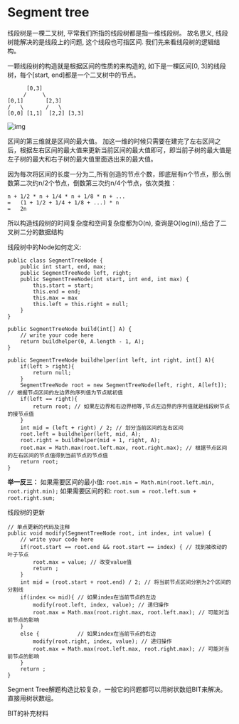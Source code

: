 # Segment tree

线段树是一棵二叉树, 平常我们所指的线段树都是指一维线段树。 故名思义, 线段树能解决的是线段上的问题, 这个线段也可指区间.
我们先来看线段树的逻辑结构。

一颗线段树的构造就是根据区间的性质的来构造的, 如下是一棵区间[0, 3]的线段树，每个[start, end]都是一个二叉树中的节点。

          [0,3]
         /     \
    [0,1]       [2,3]
    /   \       /   \
    [0,0] [1,1]  [2,2] [3,3]
![img](https://pic3.zhimg.com/80/v2-1b02ce4d668e7aa0bd173d69c5a63566_hd.jpg)

区间的第三维就是区间的最大值。
加这一维的时候只需要在建完了左右区间之后，根据左右区间的最大值来更新当前区间的最大值即可，即当前子树的最大值是左子树的最大和右子树的最大值里面选出来的最大值。

因为每次将区间的长度一分为二,所有创造的节点个数，即底层有n个节点，那么倒数第二次约n/2个节点，倒数第三次约n/4个节点，依次类推：

    n + 1/2 * n + 1/4 * n + 1/8 * n + ...
    =   (1 + 1/2 + 1/4 + 1/8 + ...) * n
    =   2n

所以构造线段树的时间复杂度和空间复杂度都为O(n), 查询是O(log(n)),结合了二叉树二分的数据结构

线段树中的Node如何定义:

```
public class SegmentTreeNode {
    public int start, end, max;
    public SegmentTreeNode left, right;
    public SegmentTreeNode(int start, int end, int max) {
        this.start = start;
        this.end = end;
        this.max = max
        this.left = this.right = null;
    }
}
```

```
public SegmentTreeNode build(int[] A) {
    // write your code here
    return buildhelper(0, A.length - 1, A);
}

public SegmentTreeNode buildhelper(int left, int right, int[] A){
    if(left > right){
        return null;
    }
    SegmentTreeNode root = new SegmentTreeNode(left, right, A[left]); // 根据节点区间的左边界的序列值为节点赋初值
    if(left == right){
        return root; // 如果左边界和右边界相等,节点左边界的序列值就是线段树节点的接节点值
    }
    int mid = (left + right) / 2; // 划分当前区间的左右区间
    root.left = buildhelper(left, mid, A);
    root.right = buildhelper(mid + 1, right, A);
    root.max = Math.max(root.left.max, root.right.max); // 根据节点区间的左右区间的节点值得到当前节点的节点值
    return root;
}
```

**举一反三：**
如果需要区间的最小值:
`root.min = Math.min(root.left.min, root.right.min);`
如果需要区间的和:
`root.sum = root.left.sum + root.right.sum;`



线段树的更新

```
// 单点更新的代码及注释
public void modify(SegmentTreeNode root, int index, int value) {
    // write your code here
    if(root.start == root.end && root.start == index) { // 找到被改动的叶子节点
        root.max = value; // 改变value值
        return ;
    }
    int mid = (root.start + root.end) / 2; // 将当前节点区间分割为2个区间的分割线
    if(index <= mid){ // 如果index在当前节点的左边
        modify(root.left, index, value); // 递归操作
        root.max = Math.max(root.right.max, root.left.max); // 可能对当前节点的影响
    }
    else {            // 如果index在当前节点的右边
        modify(root.right, index, value); // 递归操作
        root.max = Math.max(root.left.max, root.right.max); // 可能对当前节点的影响
    }
    return ;
}
```

Segment Tree解题构造比较复杂，一般它的问题都可以用树状数组BIT来解决。 直接用树状数组。



BIT的补充材料
